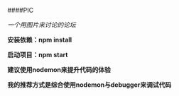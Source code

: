 ####PIC    

*一个用图片来讨论的论坛*



**安装依赖：npm install**

**启动项目：npm start**

**建议使用nodemon来提升代码的体验**

**我的推荐方式是综合使用nodemon与debugger来调试代码**



